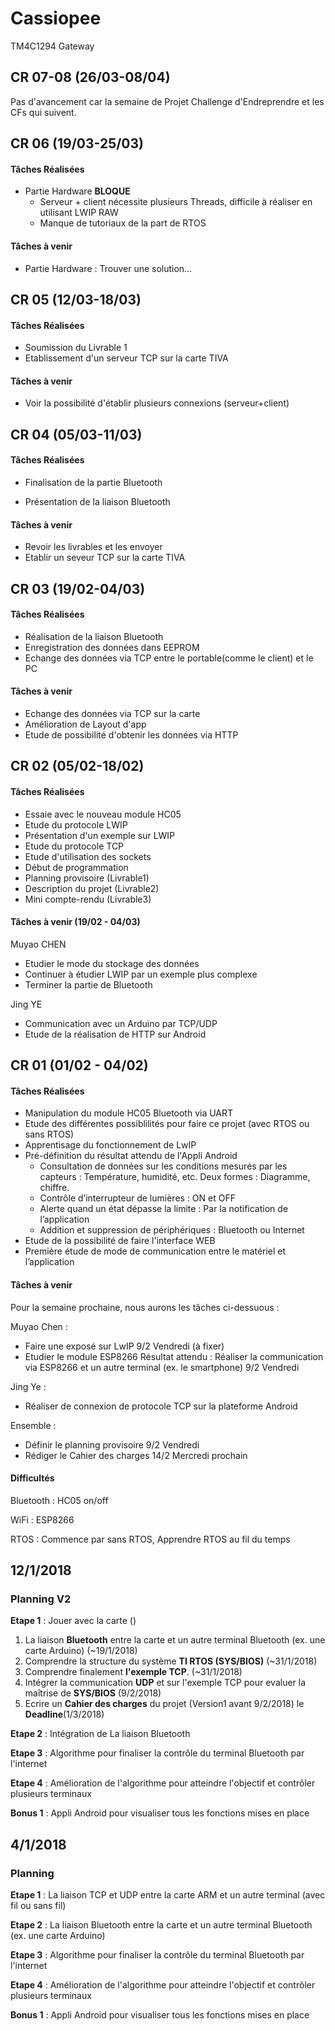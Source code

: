 # Cassiopee
TM4C1294 Gateway



## CR 07-08 (26/03-08/04)

Pas d'avancement car la semaine de Projet Challenge d'Endreprendre et les CFs qui suivent.



## CR 06 (19/03-25/03)

#### Tâches Réalisées

- Partie Hardware **BLOQUE**
  - Serveur + client nécessite plusieurs Threads, difficile à réaliser en utilisant LWIP RAW
  - Manque de tutoriaux de la part de RTOS

#### Tâches à venir

- Partie Hardware : Trouver une solution...



## CR 05 (12/03-18/03)

#### Tâches Réalisées

- Soumission du Livrable 1
- Etablissement d'un serveur TCP sur la carte TIVA

#### Tâches à venir

- Voir la possibilité d'établir plusieurs connexions (serveur+client)



## CR 04 (05/03-11/03)

#### Tâches Réalisées

- Finalisation de la partie Bluetooth


- Présentation de la liaison Bluetooth

#### Tâches à venir

- Revoir les livrables et les envoyer
- Etablir un seveur TCP sur la carte TIVA



## CR 03 (19/02-04/03)

#### Tâches Réalisées
- Réalisation de la liaison Bluetooth
- Enregistration des données dans EEPROM
- Echange des données via TCP entre le portable(comme le client) et le PC


#### Tâches à venir
- Echange des données via TCP sur la carte
- Amélioration de Layout d'app
- Etude de possibilité d'obtenir les données via HTTP



## CR 02 (05/02-18/02)

#### Tâches Réalisées

- Essaie avec le nouveau module HC05
- Etude du protocole LWIP
- Présentation d'un exemple sur LWIP
- Etude du protocole TCP
- Etude d'utilisation des sockets
- Début de programmation
- Planning provisoire (Livrable1)
- Description du projet (Livrable2)
- Mini compte-rendu (Livrable3)



#### Tâches à venir (19/02 - 04/03)

Muyao CHEN

- Etudier le mode du stockage des données
- Continuer à étudier LWIP par un exemple plus complexe
- Terminer la partie de Bluetooth

Jing YE
- Communication avec un Arduino par TCP/UDP
- Etude de la réalisation de HTTP sur Android


## CR 01 (01/02 - 04/02)

#### Tâches Réalisées

- Manipulation du module HC05 Bluetooth via UART 
- Etude des différentes possiblilités pour faire ce projet (avec RTOS ou sans RTOS)
- Apprentisage du fonctionnement de LwIP
- Pré-définition du résultat attendu de l'Appli Android
  - Consultation de données sur les conditions mesurés par les capteurs : Température, humidité, etc. Deux formes : Diagramme, chiffre.
  - Contrôle d’interrupteur de lumières : ON et OFF
  - Alerte quand un état dépasse la limite : Par la notification de l’application
  - Addition et suppression de périphériques : Bluetooth ou Internet  
- Etude de la possibilité de faire l'interface WEB 
- Première étude de mode de communication entre le matériel et l’application

#### Tâches à venir

Pour la semaine prochaine, nous aurons les tâches ci-dessuous : 

Muyao Chen : 

- Faire une exposé sur LwIP 	9/2 Vendredi (à fixer)
- Etudier le module ESP8266 Résultat attendu : Réaliser la communication via ESP8266 et un autre terminal (ex. le smartphone)    9/2 Vendredi

Jing Ye : 

- Réaliser de connexion de protocole TCP sur la plateforme Android

Ensemble :

- Définir le planning provisoire	9/2 Vendredi
- Rédiger le Cahier des charges    14/2 Mercredi prochain 

#### Difficultés

Bluetooth : HC05 on/off

WiFi : ESP8266

RTOS : Commence par sans RTOS, Apprendre RTOS au fil du temps 



## 12/1/2018

### Planning V2

**Etape 1** : Jouer avec la carte ()

1. La liaison **Bluetooth** entre la carte et un autre terminal Bluetooth (ex. une carte Arduino) (~19/1/2018)
2. Comprendre la structure du système **TI RTOS (SYS/BIOS)**  (~31/1/2018)
3. Comprendre finalement **l'exemple TCP**. (~31/1/2018)
4. Intégrer la communication **UDP** et sur l'exemple TCP pour evaluer la maîtrise de **SYS/BIOS** (9/2/2018)
5. Ecrire un **Cahier des charges** du projet (Version1 avant 9/2/2018) le **Deadline**(1/3/2018)

**Etape 2** : Intégration de La liaison Bluetooth

**Etape 3** : Algorithme pour finaliser la contrôle du terminal Bluetooth par l'internet

**Etape 4** : Amélioration de l'algorithme pour atteindre l'objectif et contrôler plusieurs terminaux

**Bonus 1** : Appli Android pour visualiser tous les fonctions mises en place



## 4/1/2018

### Planning
**Etape 1** : La liaison TCP et UDP entre la carte ARM et un autre terminal (avec fil ou sans fil)

**Etape 2** : La liaison Bluetooth entre la carte et un autre terminal Bluetooth (ex. une carte Arduino)

**Etape 3** : Algorithme pour finaliser la contrôle du terminal Bluetooth par l'internet

**Etape 4** : Amélioration de l'algorithme pour atteindre l'objectif et contrôler plusieurs terminaux

**Bonus 1** : Appli Android pour visualiser tous les fonctions mises en place
